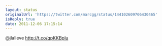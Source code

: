 ```yaml
---
layout: status
originalUrl: 'https://twitter.com/marcgg/status/144102609706430465'
isReply: true
date: 2011-12-06 17:15:14
---
```


@jlalleve http://t.co/qpKKBplu
